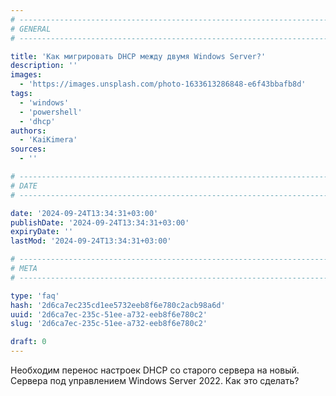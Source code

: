 ```yaml
---
# -------------------------------------------------------------------------------------------------------------------- #
# GENERAL
# -------------------------------------------------------------------------------------------------------------------- #

title: 'Как мигрировать DHCP между двумя Windows Server?'
description: ''
images:
  - 'https://images.unsplash.com/photo-1633613286848-e6f43bbafb8d'
tags:
  - 'windows'
  - 'powershell'
  - 'dhcp'
authors:
  - 'KaiKimera'
sources:
  - ''

# -------------------------------------------------------------------------------------------------------------------- #
# DATE
# -------------------------------------------------------------------------------------------------------------------- #

date: '2024-09-24T13:34:31+03:00'
publishDate: '2024-09-24T13:34:31+03:00'
expiryDate: ''
lastMod: '2024-09-24T13:34:31+03:00'

# -------------------------------------------------------------------------------------------------------------------- #
# META
# -------------------------------------------------------------------------------------------------------------------- #

type: 'faq'
hash: '2d6ca7ec235cd1ee5732eeb8f6e780c2acb98a6d'
uuid: '2d6ca7ec-235c-51ee-a732-eeb8f6e780c2'
slug: '2d6ca7ec-235c-51ee-a732-eeb8f6e780c2'

draft: 0
---
```


Необходим перенос настроек DHCP со старого сервера на новый. Сервера под управлением Windows Server 2022. Как это сделать? 

<!--more-->
